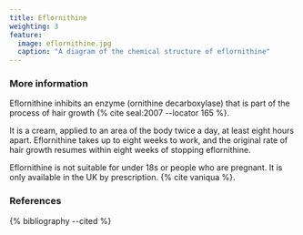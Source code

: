 ```yaml
---
title: Eflornithine
weighting: 3
feature:
  image: eflornithine.jpg
  caption: "A diagram of the chemical structure of eflornithine"
---
```


### More information

Eflornithine inhibits an enzyme (ornithine decarboxylase) that is part of the process of hair growth {% cite seal:2007 --locator 165 %}. 

It is a cream, applied to an area of the body twice a day, at least eight hours apart. Eflornithine takes up to eight weeks to work, and the original rate of hair growth resumes within eight weeks of stopping eflornithine. 

Eflornithine is not suitable for under 18s or people who are pregnant. It is only available in the UK by prescription. {% cite vaniqua %}.

### References

{% bibliography --cited %}